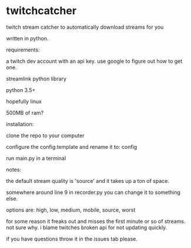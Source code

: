 # twitchcatcher
twitch stream catcher to automatically download streams for you

written in python.


requirements:

a twitch dev account with an api key. use google to figure out how to get one.

streamlink python library

python 3.5+

hopefully linux

500MB of ram?

installation:

clone the repo to your computer

configure the config.template and rename it to: config

run main.py in a terminal


notes:

the default stream quality is 'source' and it takes up a ton of space.

somewhere around line 9 in recorder.py you can change it to something else.

options are: high, low, medium, mobile, source, worst

for some reason it freaks out and misses the first minute or so of streams. not sure why. i blame twitches broken api for not updating quickly.


if you have questions throw it in the issues tab please.
